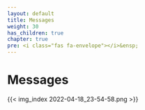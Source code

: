 ```yaml
---
layout: default
title: Messages
weight: 30
has_children: true
chapter: true
pre: <i class="fas fa-envelope"></i>&ensp;
---
```


# Messages

{{< img_index 2022-04-18_23-54-58.png >}}




